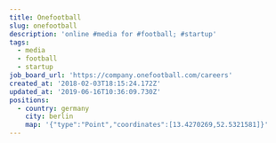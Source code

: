 ```yaml
---
title: Onefootball
slug: onefootball
description: 'online #media for #football; #startup'
tags:
  - media
  - football
  - startup
job_board_url: 'https://company.onefootball.com/careers'
created_at: '2018-02-03T18:15:24.172Z'
updated_at: '2019-06-16T10:36:09.730Z'
positions:
  - country: germany
    city: berlin
    map: '{"type":"Point","coordinates":[13.4270269,52.5321581]}'
---
```

